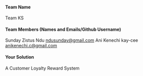 #### Team Name
Team KS

#### Team Members (Names and Emails/Github Username)
Sunday Zistus Ndu ndusunday@gmail.com
Ani Kenechi kay-cee anikenechi.c@gmail.com

#### Your Solution
A Customer Loyalty Reward System
